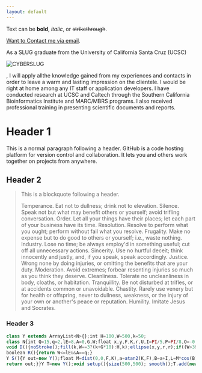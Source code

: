 ```yaml
---
layout: default
---
```


Text can be **bold**, _italic_, or ~~strikethrough~~.

[Want to Contact me via email]("mailto:someone@example.com?Subject=Found%20You%20On%20Github").

As a SLUG graduate from the University of California Santa Cruz (UCSC)

![CYBERSLUG](https://www.soe.ucsc.edu/sites/default/files/cyber-slug.svg)

, I will apply allthe knowledge gained from my experiences and contacts in order to leave a
warm and lasting impression on the clientele. I would be right at home among
any IT staff or application developers. I have conducted research at UCSC and
Caltech through the Southern California Bioinformatics Institute and
MARC/MBRS programs. I also received professional training in presenting
scientific documents and reports.

# Header 1

This is a normal paragraph following a header. GitHub is a code hosting platform for version control and collaboration. It lets you and others work together on projects from anywhere.

## Header 2

> This is a blockquote following a header.
>
> Temperance. Eat not to dullness; drink not to elevation.
>Silence. Speak not but what may benefit others or yourself; avoid trifling conversation.
>Order. Let all your things have their places; let each part of your business have its time.
>Resolution. Resolve to perform what you ought; perform without fail what you resolve.
>Frugality. Make no expense but to do good to others or yourself; i.e., waste nothing.
>Industry. Lose no time; be always employ'd in something useful; cut off all unnecessary actions.
>Sincerity. Use no hurtful deceit; think innocently and justly, and, if you speak, speak accordingly.
>Justice. Wrong none by doing injuries, or omitting the benefits that are your duty.
>Moderation. Avoid extremes; forbear resenting injuries so much as you think they deserve.
>Cleanliness. Tolerate no uncleanliness in body, cloaths, or habitation.
>Tranquillity. Be not disturbed at trifles, or at accidents common or unavoidable.
>Chastity. Rarely use venery but for health or offspring, never to dullness, weakness, or the injury of your own or another's peace or reputation.
>Humility. Imitate Jesus and Socrates.

### Header 3

```js
class Y extends ArrayList<N>{};int H=100,W=500,k=50;
class N{int Q=15,q=2,lE=8,A=0,G,W;float x,y,F,K,r,U,I=PI/5,P=PI/8,O=-0.134;N(float a,float b,float c,float d,float e,float f,int g,int h){r=a;x=b;y=c;F=d;K=e;U=f;G=g;W=h;}
void D(){noStroke();fill(k,W==3?(k+G*10):H,k);ellipse(x,y,r,r);if((W>3&&A<q)||W==lE&&G==Q){pushMatrix();translate(x,y);scale(r*10);rotate(atan2(K,F));fill(H,255,H);arc(0,O,1,.7,0+P,PI-P,2);arc(0,-O,1,.7,PI+P,2*PI-P,2);popMatrix();}A++;}
boolean R(){return W<=lE&&A==q;}
Y S(){Y out=new Y();float M=dist(0,0,F,K),a=atan2(K,F),B=a+I,L=M*cos(B),C=M*sin(B),J=3.0/4;if(G==Q){if(W<lE){if(W>2)J=0.8;out.add(new N(r*0.9,x+L,y+C,L*J,C*J,-U,0,W+1));B=a-I;L=M*cos(B);C=M*sin(B);out.add(new N(r*0.9,x+L,y+C,L*J,C*J,-U,0,W+1));}}else{a+=U;L=M*cos(a);C=M*sin(a);out.add(new N(r,x+L,y+C,L,C,U,G+1,W));}
return out;}}Y T=new Y();void setup(){size(500,500); smooth();T.add(new N(3,W/2,W*9/10,-2,-6,PI/H,0,0));}void draw(){background(255);Y M=new Y();for(N t:T){t.D();if(t.R()){M.addAll(t.S());}}T.addAll(M);}
```
<!--
```ruby
# Ruby code with syntax highlighting
GitHubPages::Dependencies.gems.each do |gem, version|
  s.add_dependency(gem, "= #{version}")
end
```

#### Header 4

*   This is an unordered list following a header.
*   This is an unordered list following a header.
*   This is an unordered list following a header.

##### Header 5

1.  This is an ordered list following a header.
2.  This is an ordered list following a header.
3.  This is an ordered list following a header.

###### Header 6

| head1        | head two          | three |
|:-------------|:------------------|:------|
| ok           | good swedish fish | nice  |
| out of stock | good and plenty   | nice  |
| ok           | good `oreos`      | hmm   |
| ok           | good `zoute` drop | yumm  |

### There's a horizontal rule below this.

* * *

### Here is an unordered list:

*   Item foo
*   Item bar
*   Item baz
*   Item zip

### And an ordered list:

1.  Item one
1.  Item two
1.  Item three
1.  Item four

### And a nested list:

- level 1 item
  - level 2 item
  - level 2 item
    - level 3 item
    - level 3 item
- level 1 item
  - level 2 item
  - level 2 item
  - level 2 item
- level 1 item
  - level 2 item
  - level 2 item
- level 1 item

### Small image

![Octocat](https://assets-cdn.github.com/images/icons/emoji/octocat.png)

### Large image

![Branching](https://guides.github.com/activities/hello-world/branching.png)


### Definition lists can be used with HTML syntax.

<dl>
<dt>Name</dt>
<dd>Godzilla</dd>
<dt>Born</dt>
<dd>1952</dd>
<dt>Birthplace</dt>
<dd>Japan</dd>
<dt>Color</dt>
<dd>Green</dd>
</dl>

```
Long, single-line code blocks should not wrap. They should horizontally scroll if they are too long. This line should be long enough to demonstrate this.
```

```
The final element.
```
-->
